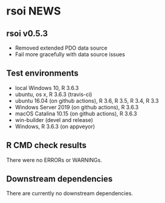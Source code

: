 # rsoi NEWS

## rsoi v0.5.3
* Removed extended PDO data source
* Fail more gracefully with data source issues

## Test environments

* local Windows 10, R 3.6.3
* ubuntu, os x, R 3.6.3 (travis-ci)
* ubuntu 16.04 (on github actions), R 3.6, R 3.5, R 3.4, R 3.3
* Windows Server 2019 (on github actions), R 3.6.3
* macOS Catalina 10.15 (on github actions), R 3.6.3
* win-builder (devel and release)
* Windows, R 3.6.3 (on appveyor)

## R CMD check results

There were no ERRORs or WARNINGs.

## Downstream dependencies

There are currently no downstream dependencies.